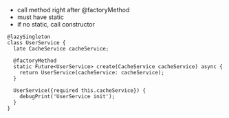 - call method right after @factoryMethod
- must have static
- if no static, call constructor
```
@lazySingleton
class UserService {
  late CacheService cacheService;

  @factoryMethod
  static Future<UserService> create(CacheService cacheService) async {
    return UserService(cacheService: cacheService);
  }

  UserService({required this.cacheService}) {
    debugPrint('UserService init');
  }
}
```